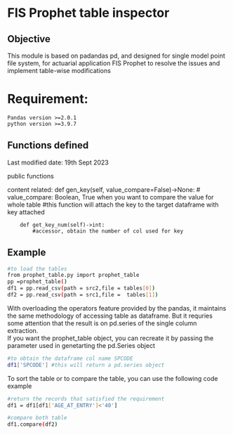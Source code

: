 # FIS Prophet table inspector

## Objective

This module is based on padandas pd, and designed for single model point file system, for actuarial application  FIS Prophet  to resolve the issues and implement table-wise modifications

# Requirement:
    Pandas version >=2.0.1
    python version >=3.9.7

## Functions defined


Last modified date: 19th Sept 2023
    

public functions

content related:
        def gen_key(self, value_compare=False)->None:
            # value_compare: Boolean, True when you want to compare the value for whole table
            #this function will attach the key to the  target dataframe with key attached
                       

        def get_key_num(self)->int:
            #accessor, obtain the number of col used for key
## Example

```sh
#to load the tables
from prophet_table.py import prophet_table
pp =prophet_table()
df1 = pp.read_csv(path = src2,file = tables[0])
df2 = pp.read_csv(path = src1,file =  tables[1])
```

With overloading the operators feature provided by the pandas, it maintains the same methodology of accessing table as dataframe. But it requries some attention that the result is on pd.series of the single column extraction. </br>If you want the prophet_table object, you can recreate it by passing the parameter used in genetarting the pd.Series object

```sh
#to obtain the dataframe col name SPCODE
df1['SPCODE'] #this will return a pd.series object
```

To sort the table or to compare the table, you can use the following code example

```sh
#return the records that satisfied the requirement
df1 = df1[df1['AGE_AT_ENTRY']<'40']

#compare both table
df1.compare(df2)
```
